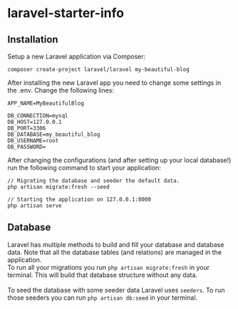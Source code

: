 # laravel-starter-info

## Installation

Setup a new Laravel application via Composer:

```shell
composer create-project laravel/laravel my-beautiful-blog
```

After installing the new Laravel app you need to change some settings in the .env. Change the following lines:

```env
APP_NAME=MyBeautifulBlog

DB_CONNECTION=mysql
DB_HOST=127.0.0.1
DB_PORT=3306
DB_DATABASE=my_beautiful_blog
DB_USERNAME=root
DB_PASSWORD=
```

After changing the configurations (and after setting up your local database!) run the following command to start your application:

```shell
// Migrating the database and seeder the default data.
php artisan migrate:fresh --seed

// Starting the application on 127.0.0.1:8000
php artisan serve
```

## Database

Laravel has multiple methods to build and fill your database and database data. Note that all the database tables (and relations) are managed in the application.<br>
To run all your migrations you run `php artisan migrate:fresh` in your terminal. This will build that database structure without any data.<br>
<br>
To seed the database with some seeder data Laravel uses `seeders`. To run those seeders you can run `php artisan db:seed` in your terminal.



